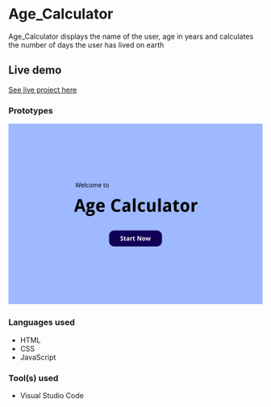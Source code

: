 # Age_Calculator
Age_Calculator displays the name of the user, age in years and calculates the number of days the user has lived on earth

## Live demo
[See live project here](https://raw.githack.com/Elotachukwu/Age_Calculator/master/index.html)

### Prototypes
![These are the prototypes used.](Age_Calculator1.jpg "these are the prototypes used.")

### Languages used
* HTML
* CSS
* JavaScript

### Tool(s) used
* Visual Studio Code